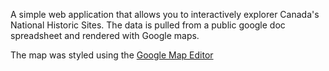 A simple web application that allows you to interactively explorer Canada's National Historic Sites. The data is pulled from a public google doc spreadsheet and rendered with Google maps. 

The map was styled using the [Google Map Editor](http://googlemaps.github.io/js-samples/styledmaps/wizard/index.html)